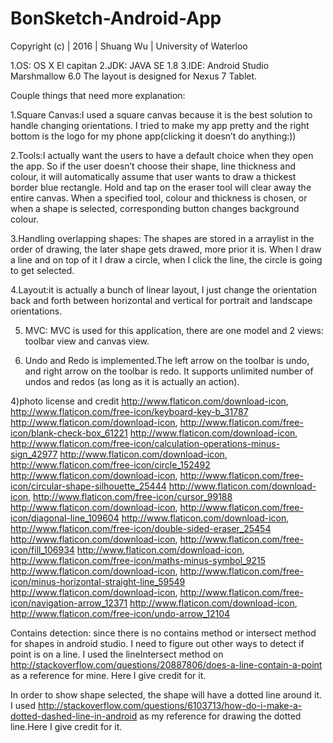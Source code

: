 # BonSketch-Android-App

Copyright (c) | 2016 | Shuang Wu | University of Waterloo 

1.OS: OS X El capitan
2.JDK: JAVA SE 1.8
3.IDE: Android Studio Marshmallow 6.0 
The layout is designed for Nexus 7 Tablet.

Couple things that need more explanation:

1.Square Canvas:I used a square canvas because it is the best solution to handle changing orientations. I tried to make my app pretty and the right bottom is the logo for my phone app(clicking it doesn’t do anything:))

2.Tools:I actually want the users to have a default choice when they open the app. So if the user doesn’t choose their shape, line thickness and colour, it will automatically assume that user wants to draw a thickest border blue rectangle. Hold and tap on the eraser tool will clear away the entire canvas. When a specified tool, colour and thickness is chosen, or when a shape is selected, corresponding button changes background colour.

3.Handling overlapping shapes: The shapes are stored in a arraylist in the order of drawing, the later shape gets drawed, more prior it is. When I draw a line and on top of it I draw a circle, when I click the line, the circle is going to get selected.

4.Layout:it is actually a bunch of linear layout, I just change the orientation back and forth between horizontal and vertical for portrait and landscape orientations. 

5. MVC: MVC is used for this application, there are one model and 2 views: toolbar view and canvas view. 

6. Undo and Redo is implemented.The left arrow on the toolbar is undo, and right arrow on the toolbar is redo. It supports unlimited number of undos and redos (as long as it is actually an action).  


4)photo license and credit
http://www.flaticon.com/download-icon, http://www.flaticon.com/free-icon/keyboard-key-b_31787
http://www.flaticon.com/download-icon, http://www.flaticon.com/free-icon/blank-check-box_61221
http://www.flaticon.com/download-icon, http://www.flaticon.com/free-icon/calculation-operations-minus-sign_42977
http://www.flaticon.com/download-icon, http://www.flaticon.com/free-icon/circle_152492
http://www.flaticon.com/download-icon, http://www.flaticon.com/free-icon/circular-shape-silhouette_25444
http://www.flaticon.com/download-icon, http://www.flaticon.com/free-icon/cursor_99188
http://www.flaticon.com/download-icon, http://www.flaticon.com/free-icon/diagonal-line_109604
http://www.flaticon.com/download-icon, http://www.flaticon.com/free-icon/double-sided-eraser_25454
http://www.flaticon.com/download-icon, http://www.flaticon.com/free-icon/fill_106934
http://www.flaticon.com/download-icon, http://www.flaticon.com/free-icon/maths-minus-symbol_9215
http://www.flaticon.com/download-icon, http://www.flaticon.com/free-icon/minus-horizontal-straight-line_59549
http://www.flaticon.com/download-icon, http://www.flaticon.com/free-icon/navigation-arrow_12371
http://www.flaticon.com/download-icon, http://www.flaticon.com/free-icon/undo-arrow_12104

Contains detection: since there is no contains method or intersect method for shapes in android studio. I need to figure out other ways to detect if point is on a line. I used the lineIntersect method on http://stackoverflow.com/questions/20887806/does-a-line-contain-a-point as a reference for mine. Here I give credit for it.

In order to show shape selected, the shape will have a dotted line around it. I used http://stackoverflow.com/questions/6103713/how-do-i-make-a-dotted-dashed-line-in-android as my reference for drawing the dotted line.Here I give credit for it.